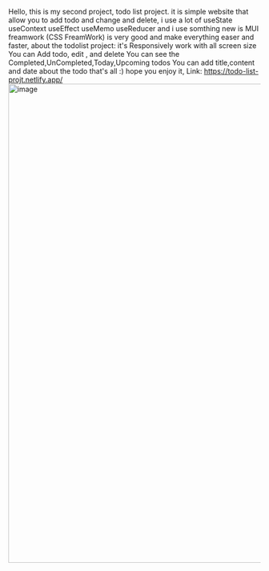 Hello,
this is my second project, todo list project. it is simple website that allow you to add todo and change and delete, i use a lot of useState useContext useEffect useMemo useReducer and i use somthing new is MUI freamwork (CSS FreamWork) is very good and make everything easer and faster,
about the todolist project:
it's Responsively work with all screen size 
You can Add todo, edit , and delete 
You can see the Completed,UnCompleted,Today,Upcoming todos
You can add title,content and date about the todo
that's all :) hope you enjoy it,
Link: https://todo-list-projt.netlify.app/
<img width="1910" height="957" alt="image" src="https://github.com/user-attachments/assets/841e5705-03bc-4def-a610-33d3b1d75803" />
